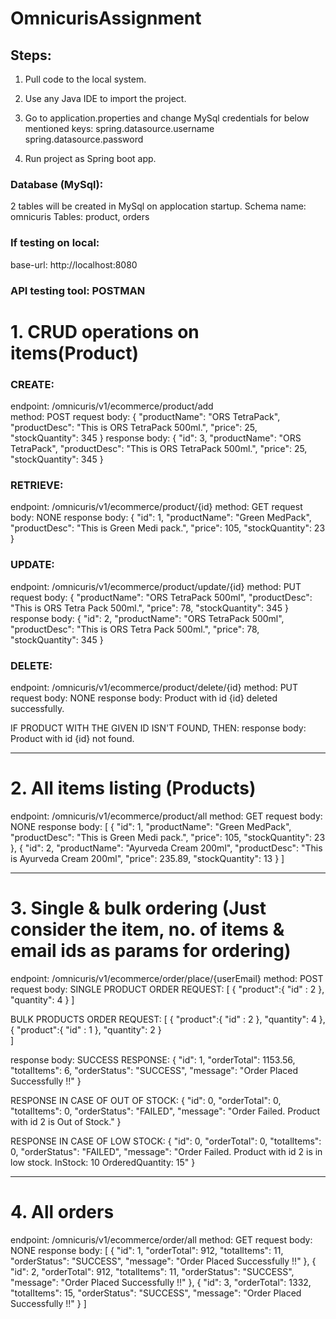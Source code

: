 # OmnicurisAssignment

## Steps:
1) Pull code to the local system.

2) Use any Java IDE to import the project.

3) Go to application.properties and change MySql credentials for below mentioned keys:
spring.datasource.username
spring.datasource.password

4) Run project as Spring boot app.

### Database (MySql):
2 tables will be created in MySql on applocation startup.
Schema name: omnicuris
Tables: product, orders

### If testing on local: 
base-url: http://localhost:8080

### API testing tool: POSTMAN

# 1.    CRUD operations on items(Product)

### CREATE: 
endpoint: /omnicuris/v1/ecommerce/product/add <br/>
method: POST
request body:
{
    "productName": "ORS TetraPack",
    "productDesc": "This is ORS TetraPack 500ml.",
    "price": 25,
    "stockQuantity": 345
}
response body:
{
    "id": 3,
    "productName": "ORS TetraPack",
    "productDesc": "This is ORS TetraPack 500ml.",
    "price": 25,
    "stockQuantity": 345
} 


### RETRIEVE:
endpoint: /omnicuris/v1/ecommerce/product/{id}
method: GET
request body: NONE
response body:
{
    "id": 1,
    "productName": "Green MedPack",
    "productDesc": "This is Green Medi pack.",
    "price": 105,
    "stockQuantity": 23
}

### UPDATE:
endpoint: /omnicuris/v1/ecommerce/product/update/{id}
method: PUT
request body:
{
       "productName": "ORS TetraPack 500ml",
        "productDesc": "This is ORS Tetra Pack 500ml.",
        "price": 78,
        "stockQuantity": 345
}
response body:
{
    "id": 2,
    "productName": "ORS TetraPack 500ml",
    "productDesc": "This is ORS Tetra Pack 500ml.",
    "price": 78,
    "stockQuantity": 345
}


### DELETE:
endpoint: /omnicuris/v1/ecommerce/product/delete/{id}
method: PUT
request body: NONE
response body: Product with id {id} deleted successfully.


IF PRODUCT WITH THE GIVEN ID ISN'T FOUND, THEN:
response body: Product with id {id} not found.

-------------------------------------------------------------------------------------------------------------
# 2.    All items listing (Products)

endpoint: /omnicuris/v1/ecommerce/product/all
method: GET
request body: NONE
response body:
[
    {
        "id": 1,
        "productName": "Green MedPack",
        "productDesc": "This is Green Medi pack.",
        "price": 105,
        "stockQuantity": 23
    },
    {
        "id": 2,
        "productName": "Ayurveda Cream 200ml",
        "productDesc": "This is Ayurveda Cream 200ml",
        "price": 235.89,
        "stockQuantity": 13
    }
]

--------------------------------------------------------------------------------------------------------------

# 3.    Single & bulk ordering (Just consider the item, no. of items & email ids as params for ordering)

endpoint: /omnicuris/v1/ecommerce/order/place/{userEmail}
method: POST
request body: 
SINGLE PRODUCT ORDER REQUEST:
[
{
	"product":{
		"id" : 2
	},
	"quantity": 4
}
]

BULK PRODUCTS ORDER REQUEST:
[
{
	"product":{
		"id" : 2
	},
	"quantity": 4
},
{
	"product":{
		"id" : 1
	},
	"quantity": 2
}	
]

response body:
SUCCESS RESPONSE:
{
    "id": 1,
    "orderTotal": 1153.56,
    "totalItems": 6,
    "orderStatus": "SUCCESS",
    "message": "Order Placed Successfully !!"
}

RESPONSE IN CASE OF OUT OF STOCK:
{
    "id": 0,
    "orderTotal": 0,
    "totalItems": 0,
    "orderStatus": "FAILED",
    "message": "Order Failed. Product with id 2 is Out of Stock."
}

RESPONSE IN CASE OF LOW STOCK:
{
    "id": 0,
    "orderTotal": 0,
    "totalItems": 0,
    "orderStatus": "FAILED",
    "message": "Order Failed. Product with id 2 is in low stock. InStock: 10 OrderedQuantity: 15"
}

-------------------------------------------------------------------------------------------------------------
# 4.    All orders

endpoint: /omnicuris/v1/ecommerce/order/all
method: GET
request body: NONE
response body:
[
    {
        "id": 1,
        "orderTotal": 912,
        "totalItems": 11,
        "orderStatus": "SUCCESS",
        "message": "Order Placed Successfully !!"
    },
    {
        "id": 2,
        "orderTotal": 912,
        "totalItems": 11,
        "orderStatus": "SUCCESS",
        "message": "Order Placed Successfully !!"
    },
    {
        "id": 3,
        "orderTotal": 1332,
        "totalItems": 15,
        "orderStatus": "SUCCESS",
        "message": "Order Placed Successfully !!"
    }
]

